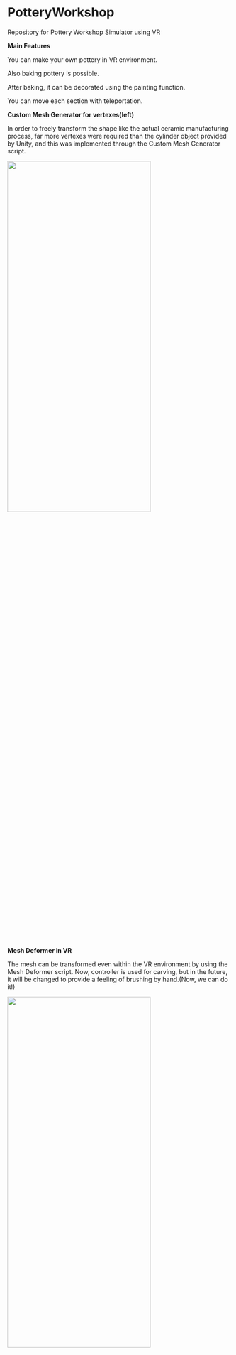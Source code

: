 # PotteryWorkshop
Repository for Pottery Workshop Simulator using VR


**Main Features**

You can make your own pottery in VR environment.

Also baking pottery is possible.

After baking, it can be decorated using the painting function.

You can move each section with teleportation.



**Custom Mesh Generator for vertexes(left)**

In order to freely transform the shape like the actual ceramic manufacturing process, far more vertexes were required than the cylinder object provided by Unity, and this was implemented through the Custom Mesh Generator script.

<img src="https://github.com/user-attachments/assets/cb10da06-1de2-44c7-9749-432491656d03" width="80%" height="45%"/>


**Mesh Deformer in VR**

The mesh can be transformed even within the VR environment by using the Mesh Deformer script. Now, controller is used for carving, but in the future, it will be changed to provide a feeling of brushing by hand.(Now, we can do it!)

<img src="https://github.com/user-attachments/assets/39f43f71-c123-4fd8-9ece-a26236ca06af" width="80%" height="45%"/>

<img src="https://github.com/user-attachments/assets/318b6e48-9e9d-4494-8140-63697db86364" width="80%" height="45%"/>

<img src="https://github.com/user-attachments/assets/55aa6b5e-2d79-4af6-8671-e5cf8d46adf6" width="80%" height="45%"/>


**Teleportation for each section**

<img src="https://github.com/user-attachments/assets/2e3b3a20-5fb6-4e9a-98d0-1ecd30870385" width="80%" height="45%"/>


**Modeling for kiln**

<img src="https://github.com/user-attachments/assets/8c783c97-05c6-448d-b378-ef2375557325" width="80%" height="45%"/>
